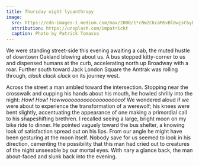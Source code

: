 ```yaml
---
title: Thursday night lycanthropy
image:
  src: https://cdn-images-1.medium.com/max/2000/1*cNm2CKcaM6vBl0wjsCbyDg.png
  attribution: https://unsplash.com/impatrickt
  caption: Photo by Patrick Tomasso
---
```


We were standing street-side this evening awaiting a cab, the muted hustle of
downtown Oakland blowing about us. A bus stopped kitty-corner to us and
dispensed humans at the curb, accelerating north up Broadway with a roar.
Further south toward Jack London Square the Amtrak was rolling through, *clack
clack clack* on its journey west.

Across the street a man ambled toward the intersection. Stopping near the
crosswalk and cupping his hands about his mouth, he howled shrilly into the
night: *How! How! Howwooooooooooooooooooo!* We wondered aloud if we were about
to experience the transformation of a werewolf; his knees were bent slightly,
accentuating the appearance of one making a primordial call to his shapeshifting
brethren. I recalled seeing a large, bright moon on my bike ride to dinner. He
pointed vaguely toward the bus shelter, a knowing look of satisfaction spread
out on his lips. From our angle he might have been gesturing at the moon itself.
Nobody save for us seemed to look in his direction, cementing the possibility
that this man had cried out to creatures of the night unseeable by our mortal
eyes. With nary a glance back, the man about-faced and slunk back into the
evening.